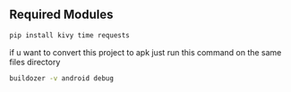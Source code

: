 ## Required Modules
```bash
pip install kivy time requests
```


if u want to convert this project to apk 
just run this command on the same files directory 
```bash
buildozer -v android debug
